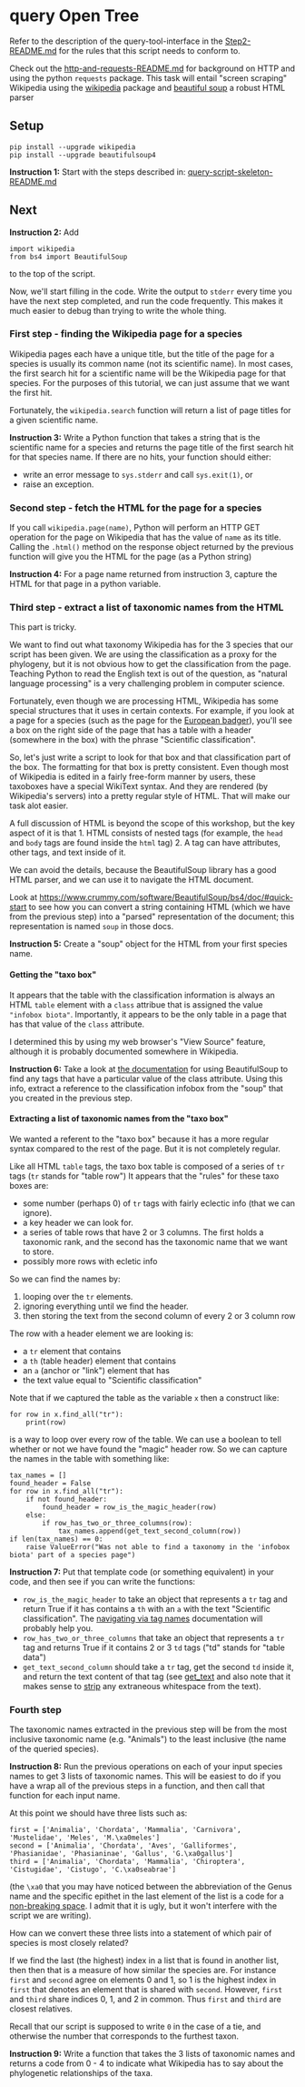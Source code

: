 # query Open Tree
Refer to the description of the query-tool-interface in 
  the [Step2-README.md](./Step2-README.md#query-tool-interface) 
  for the rules that this script needs to conform to.

Check out the [http-and-requests-README.md](./http-and-requests-README.md) for background
  on HTTP and using the python `requests` package.
This task will entail "screen scraping" Wikipedia using the
 [wikipedia](https://wikipedia.readthedocs.io/en/latest/quickstart.html#quickstart)
package and [beautiful soup](https://www.crummy.com/software/BeautifulSoup/) a robust
  HTML parser



## Setup
    pip install --upgrade wikipedia
    pip install --upgrade beautifulsoup4


**Instruction 1:** Start with the steps described in:
 [query-script-skeleton-README.md](./query-script-skeleton-README.md)

## Next

**Instruction 2:** Add

    import wikipedia
    from bs4 import BeautifulSoup

to the top of the script.
 
Now, we'll start filling in the code.
Write the output to `stderr` every time you have the next step completed, and 
  run the code frequently.
This makes it much easier to debug than trying to write the whole thing.


### First step - finding the Wikipedia page for a species
Wikipedia pages each have a unique title, but the title of the page for a species is usually its
    common name (not its scientific name).
In most cases, the first search hit for a scientific name will be the Wikipedia page for that
    species.
For the purposes of this tutorial, we can just assume that we want the first hit.

Fortunately, the `wikipedia.search` function will return a list of page titles for a given
    scientific name.

**Instruction 3:**
Write a Python function that takes a string that is the scientific name for a species and
returns the page title of the first search hit for that species name.
If there are no hits, your function should either:
  * write an error message to `sys.stderr` and call `sys.exit(1)`, or
  * raise an exception.

### Second step - fetch the HTML for the page for a species
If you call `wikipedia.page(name)`, Python will perform an HTTP GET operation for the page on 
    Wikipedia that has the value of `name` as its title.
Calling the `.html()` method on the response object returned by the previous function will give you
   the HTML for the page (as a Python string)

**Instruction 4:**
For a page name returned from instruction 3, capture the HTML for that page in a python variable.

### Third step - extract a list of taxonomic names from the HTML
This part is tricky.

We want to find out what taxonomy Wikipedia has for the 3 species that our script has been given.
We are using the classification as a proxy for the phylogeny, but it is not obvious how to 
    get the classification from the page.
Teaching Python to read the English text is out of the question, as "natural language processing"
    is a very challenging problem in computer science.

Fortunately, even though we are processing HTML, Wikipedia has some special structures that it uses
    in certain contexts.
For example, if you look at a page for a species (such as the page for the 
[European badger](https://en.wikipedia.org/wiki/European_badger)), you'll see a box on the right
    side of the page that has a table with a header (somewhere in the box) with the phrase
    "Scientific classification".

So, let's just write a script to look for that box and that classification part of the box.
The formatting for that box is pretty consistent.
Even though most of Wikipedia is edited in a fairly free-form manner by users, these taxoboxes have
a special WikiText syntax.
And they are rendered (by Wikipedia's servers) into a pretty regular style of HTML.
That will make our task alot easier.

A full discussion of HTML is beyond the scope of this workshop, but the key aspect of it is that
    1. HTML consists of nested tags (for example, the `head` and `body` tags are found inside 
        the `html` tag)
    2. A tag can have attributes, other tags, and text inside of it.


We can avoid the details, because the BeautifulSoup library has a good HTML parser, and we can 
    use it to navigate the HTML document.

Look at https://www.crummy.com/software/BeautifulSoup/bs4/doc/#quick-start to see how you can
convert a string containing HTML (which we have from the previous step) into a "parsed"
representation of the document; this representation is named `soup` in those docs.


**Instruction 5:**
Create a "soup" object for the HTML from your first species name.


#### Getting the "taxo box"
It appears that the table with the classification information is always an HTML `table` element with
a `class` attribue that is assigned the value `"infobox biota"`.
Importantly, it appears to be the only table in a page that has that value of the `class` attribute.

I determined this by using my web browser's "View Source" feature, although it is probably documented
    somewhere in Wikipedia.

**Instruction 6:**
Take a look at
    [the documentation](https://www.crummy.com/software/BeautifulSoup/bs4/doc/#searching-by-css-class)
    for using BeautifulSoup to find any tags that have a particular value of the class attribute.
Using this info, extract a reference to the classification infobox from the "soup" that you created
    in the previous step.

#### Extracting a list of taxonomic names from the "taxo box"
We wanted a referent to the "taxo box" because it has a more regular syntax compared to the rest of
    the page.
But it is not completely regular.

Like all HTML `table` tags, the taxo box table is composed of a series of `tr` tags (`tr` stands 
for "table row")
It appears that the "rules" for these taxo boxes are:
  * some number (perhaps 0) of `tr` tags  with fairly eclectic info (that we can ignore).
  * a key header we can look for.
  * a series of table rows that have 2 or 3 columns. The first holds a taxonomic rank, and the second
    has the taxonomic name that we want to store.
  * possibly more rows with ecletic info

So we can find the names by:
  1. looping over the `tr` elements.
  2. ignoring everything until we find the header.
  3. then storing the text from the second column of every 2 or 3 column row

The row with a header element we are looking is:
  * a `tr` element that contains
  * a `th` (table header) element that contains
  * an `a` (anchor or "link") element that has
  * the text value equal to "Scientific classification"
  
Note that if we captured the table as the variable `x` then a construct like:

    for row in x.find_all("tr"):
        print(row)

is a way to loop over every row of the table.
We can use a boolean to tell whether or not we have found the "magic" header row.
So we can capture the names in the table with something like:

    tax_names = []
    found_header = False
    for row in x.find_all("tr"):
        if not found_header:
            found_header = row_is_the_magic_header(row)
        else:
            if row_has_two_or_three_columns(row):
                tax_names.append(get_text_second_column(row))
    if len(tax_names) == 0:
        raise ValueError("Was not able to find a taxonomy in the 'infobox biota' part of a species page")

**Instruction 7:**
Put that template code (or something equivalent) in your code, and then see if you can
write the functions:
  * `row_is_the_magic_header` to take an object that represents a `tr` tag and return True if
    it has contains a `th` with an `a` with the text "Scientific classification". 
    The [navigating via tag names](https://www.crummy.com/software/BeautifulSoup/bs4/doc/#navigating-using-tag-names)
    documentation will probably help you.
  * `row_has_two_or_three_columns` that take an object that represents a `tr` tag and returns True
    if it contains 2 or 3 `td` tags ("td" stands for "table data")
  * `get_text_second_column` should take a `tr` tag, get the second `td` inside it, and return the
    text content of that tag (see [get_text](https://www.crummy.com/software/BeautifulSoup/bs4/doc/#get-text)
    and also note that it makes sense to [strip](https://docs.python.org/3/library/stdtypes.html?highlight=str.strip#str.strip)
    any extraneous whitespace from the text).
    
### Fourth step
The taxonomic names extracted in the previous step will be from the most inclusive taxonomic 
name (e.g. "Animals") to the least inclusive (the name of the queried species).

**Instruction 8:**
Run the previous operations on each of your input species names to get 3 lists of taxonomic names.
This will be easiest to do if you have a wrap all of the previous steps in a function, and then
call that function for each input name.

At this point we should have three lists such as:
    
    first = ['Animalia', 'Chordata', 'Mammalia', 'Carnivora', 'Mustelidae', 'Meles', 'M.\xa0meles']
    second = ['Animalia', 'Chordata', 'Aves', 'Galliformes', 'Phasianidae', 'Phasianinae', 'Gallus', 'G.\xa0gallus']
    third = ['Animalia', 'Chordata', 'Mammalia', 'Chiroptera', 'Cistugidae', 'Cistugo', 'C.\xa0seabrae']

(the `\xa0` that you may have noticed between the abbreviation of the Genus name and the specific
 epithet in the last element of the list is a code for a
 [non-breaking space](https://en.wikipedia.org/wiki/Non-breaking_space).
I admit that it is ugly, but it won't interfere with the script we are writing).

How can we convert these three lists into a statement of which pair of species is most closely related?

If we find the last (the highest) index in a list that is found in another list, then then that is
    a measure of how similar the species are.
For instance `first` and `second` agree on elements 0 and 1, so 1 is the highest index in `first`
    that denotes an element that is shared with `second`.
However, `first` and `third` share indices 0, 1, and 2 in common.
Thus `first` and `third` are closest relatives.

Recall that our script is supposed to write `0` in the case of a tie, and otherwise the number
that corresponds to the furthest taxon.

**Instruction 9:**
Write a function that takes the 3 lists of taxonomic names and returns a code from 0 - 4 to 
    indicate what Wikipedia has to say about the phylogenetic relationships of the taxa.